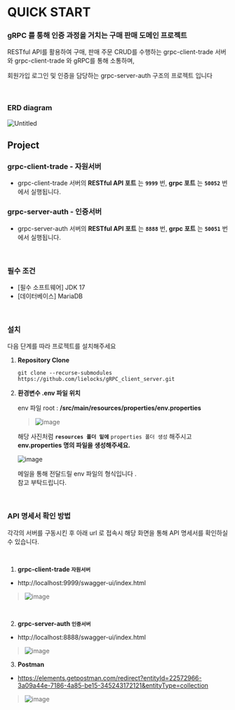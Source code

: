 # QUICK START

### gRPC 를 통해 인증 과정을 거치는 구매 판매 도메인 프로젝트

RESTful API를 활용하여 구매, 판매 주문 CRUD를 수행하는 grpc-client-trade 서버와 grpc-client-trade 와 gRPC를 통해 소통하며, 

회원가입 로그인 및 인증을 담당하는 grpc-server-auth 구조의 프로젝트 입니다

<br>


### ERD diagram

![Untitled](https://github.com/user-attachments/assets/482b2159-342b-48c1-a53f-5dd9487e43ca)


## Project

### grpc-client-trade - 자원서버

- grpc-client-trade 서버의 **RESTful API 포트** 는 **`9999`** 번, **grpc 포트** 는 **`50052`** 번에서 실행됩니다.

### grpc-server-auth - 인증서버

- grpc-server-auth 서버의 **RESTful API 포트** 는 **`8888`** 번, **grpc 포트** 는 **`50051`** 번에서 실행됩니다.

<br>


### 필수 조건

- [필수 소프트웨어] JDK 17 
- [데이터베이스] MariaDB


<br>


### 설치

다음 단계를 따라 프로젝트를 설치해주세요

1. **Repository Clone**

   ```
   git clone --recurse-submodules https://github.com/lielocks/gRPC_client_server.git
   ```

2. **환경변수 .env 파일 위치**

      env 파일 root : **/src/main/resources/properties/env.properties**

      >
      > ![image](https://github.com/user-attachments/assets/9a81027f-8f40-45bf-8d4e-8718539b5648)
      >

      해당 사진처럼 **`resources 폴더 밑에`** `properties 폴더 생성` 해주시고 **env.properties 명의 파일을 생성해주세요.**

      ![image](https://github.com/user-attachments/assets/f1bb1271-d1d4-49c2-92ef-16fd4d9caec3)

      메일을 통해 전달드릴 env 파일의 형식입니다 . <br> 참고 부탁드립니다.

<br>


### API 명세서 확인 방법

각각의 서버를 구동시킨 후 아래 url 로 접속시 해당 화면을 통해 API 명세서를 확인하실 수 있습니다.

<br>

1. **grpc-client-trade `자원서버`**

- http://localhost:9999/swagger-ui/index.html


> ![image](https://github.com/user-attachments/assets/9067e724-e456-4bc3-a9ec-d8e6863ec3ff)


<br>

2. **grpc-server-auth `인증서버`**

- http://localhost:8888/swagger-ui/index.html

> ![image](https://github.com/user-attachments/assets/f3c0091b-bdd7-45a4-be2c-1901c795688f)


3. **Postman**

- https://elements.getpostman.com/redirect?entityId=22572966-3a09a44e-7186-4a85-be15-345243172121&entityType=collection

> ![image](https://github.com/user-attachments/assets/a04a0d2c-8669-4e1b-82a5-59c46d196a4f)

